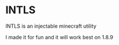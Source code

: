 <h1>INTLS</h1>
<p>INTLS is an injectable minecraft utility</p>
<p>I made it for fun and it will work best on 1.8.9</p>
